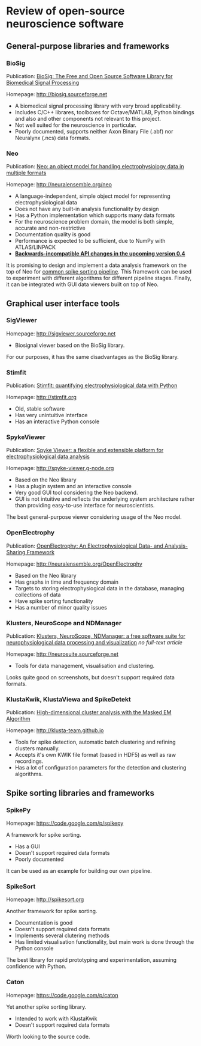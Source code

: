 # Review of open-source neuroscience software

## General-purpose libraries and frameworks

### BioSig

Publication: [BioSig: The Free and Open Source Software Library for Biomedical Signal Processing](http://www.ncbi.nlm.nih.gov/pmc/articles/PMC3061298/)

Homepage: http://biosig.sourceforge.net

* A biomedical signal processing library with very broad applicability.
* Includes C/C++ librares, toolboxes for Octave/MATLAB, Python bindings and also and other components not relevant to this project.
* Not well suited for the neuroscience in particular.
* Poorly documented, supports neither Axon Binary File (.abf) nor Neuralynx (.ncs) data formats.

### Neo

Publication: [Neo: an object model for handling electrophysiology data in multiple formats](http://www.ncbi.nlm.nih.gov/pmc/articles/PMC3930095/)

Homepage: http://neuralensemble.org/neo

* A language-independent, simple object model for representing electrophysiological data
* Does not have any built-in analysis functionality by design
* Has a Python implementation which supports many data formats
* For the neuroscience problem domain, the model is both simple, accurate and non-restrictive
* Documentation quality is good
* Performance is expected to be sufficient, due to NumPy with ATLAS/LINPACK
* [**Backwards-incompatible API changes in the upcoming version 0.4**](https://github.com/NeuralEnsemble/python-neo/wiki/0.4.0_tasks)

It is promising to design and implement a data analysis framework on the top of Neo for [common spike sorting pipeline](http://www.ncbi.nlm.nih.gov/pmc/articles/PMC3314330/figure/F1/).
This framework can be used to experiment with different algorithms for different pipeline stages.
Finally, it can be integrated with GUI data viewers built on top of Neo.

## Graphical user interface tools

### SigViewer

Homepage: http://sigviewer.sourceforge.net

* Biosignal viewer based on the BioSig library.

For our purposes, it has the same disadvantages as the BioSig library.

### Stimfit

Publication: [Stimfit: quantifying electrophysiological data with Python](http://www.ncbi.nlm.nih.gov/pmc/articles/PMC3931263/)

Homepage: http://stimfit.org

* Old, stable software
* Has very unintuitive interface
* Has an interactive Python console

### SpykeViewer

Publication: [Spyke Viewer: a flexible and extensible platform for electrophysiological data analysis](http://www.ncbi.nlm.nih.gov/pmc/articles/PMC3822898/)

Homepage: http://spyke-viewer.g-node.org

* Based on the Neo library
* Has a plugin system and an interactive console
* Very good GUI tool considering the Neo backend.
* GUI is not intuitive and reflects the underlying system architecture rather than providing easy-to-use interface for neuroscientists.

The best general-purpose viewer considering usage of the Neo model.

### OpenElectrophy

Publication: [OpenElectrophy: An Electrophysiological Data- and Analysis-Sharing Framework](www.ncbi.nlm.nih.gov/pmc/articles/PMC2694696/)

Homepage: http://neuralensemble.org/OpenElectrophy

* Based on the Neo library
* Has graphs in time and frequency domain
* Targets to storing electrophysiogical data in the database, managing collections of data
* Have spike sorting functionality
* Has a number of minor quality issues

### Klusters, NeuroScope and NDManager

Publication: [Klusters, NeuroScope, NDManager: a free software suite for neurophysiological data processing and visualization](http://www.ncbi.nlm.nih.gov/pubmed/16580733) *no full-text article*

Homepage: http://neurosuite.sourceforge.net

* Tools for data management, visualisation and clustering.

Looks quite good on screenshots, but doesn't support required data formats.

### KlustaKwik, KlustaViewa and SpikeDetekt

Publication: [High-dimensional cluster analysis with the Masked EM Algorithm](http://www.ncbi.nlm.nih.gov/pmc/articles/PMC4298163/)

Homepage: http://klusta-team.github.io

* Tools for spike detection, automatic batch clustering and refining clusters manually.
* Accepts it's own KWIK file format (based in HDF5) as well as raw recordings.
* Has a lot of configuration parameters for the detection and clustering algorithms.

## Spike sorting libraries and frameworks

### SpikePy

Homepage: https://code.google.com/p/spikepy

A framework for spike sorting.

* Has a GUI
* Doesn't support required data formats
* Poorly documented

It can be used as an example for building our own pipeline.

### SpikeSort

Homepage: http://spikesort.org

Another framework for spike sorting.

* Documentation is good
* Doesn't support required data formats
* Implements several clutering methods
* Has limited visualisation functionality, but main work is done through the Python console

The best library for rapid prototyping and experimentation, assuming confidence with Python.

### Caton

Homepage: https://code.google.com/p/caton

Yet another spike sorting library.

* Intended to work with KlustaKwik
* Doesn't support required data formats

Worth looking to the source code.
